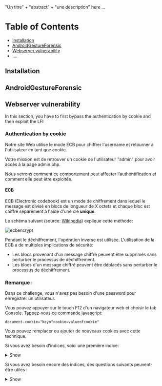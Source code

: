 "Un titre" + "abstract" + "une description" here ...
# Table of Contents
* [Installation](./README.md/#installation)
* [AndroidGestureForensic](./README.md/#androidGestureForensic)
* [Webserver vulnerability](./README.md/#webserver-vulnerability)
* ....

## Installation

## AndroidGestureForensic

## Webserver vulnerability
In this section, you have to first bypass the authentication by cookie and then exploit the LFI
### Authentication by cookie
Notre site Web utilise le mode ECB pour chiffrer l'username et retourner à l'utilisateur en tant que cookie.

Votre mission est de retrouver un cookie de l'utilisateur "admin" pour avoir accès à la page admin.php.

Nous verrons comment ce comportement peut affecter l'authentification et comment elle peut être exploitée.

#### ECB
ECB (Electronic codebook) est un mode de chiffrement dans lequel le message est divisé en blocs de longueur de X octets et chaque bloc est chiffré séparément à l'aide d'une clé **unique**.

Le schéma suivant (source: [Wikipedia](https://en.wikipedia.org/wiki/Block_cipher_mode_of_operation)) explique cette méthode:

![ecbencrypt](https://user-images.githubusercontent.com/26149560/36741024-5cc2be06-1be4-11e8-96c4-8c0684934230.PNG)

Pendant le déchiffrement, l'opération inverse est utilisée. L'utilisation de la ECB a de multiples implications de sécurité:

* Les blocs provenant d'un message chiffré peuvent être supprimés sans perturber le processus de déchiffrement.
* Les blocs d'un message chiffré peuvent être déplacés sans perturber le processus de déchiffrement.

### Remarque : 

Dans ce challenge, vous n'avez pas besoin d'une password pour enregistrer un utilisateur. 

Vous pouvez appuyer sur le touch F12 d'un navigateur web et choisir le tab Console. Tappez-vous ce commande javascript:
```
document.cookie="keyofcookie=valueofcookie"
```
Vous pouvez remplacer ou ajouter de nouveaux cookies avec cette technique.


Si vous avez besoin d'indices, voici une première indice:

<details>
<summary>Show</summary>

* Créer utilisateur "aaaaaaaa" (8 x a) et "aaaaaaaaaaaaaaaa" (16 x a)

   * Est-ce que vous vous rendez compte quelque chose de particulière au cookie "auth"?   
   
   * Quelle est la taille d'un bloc?
   
   * Souvenez-vous le première implication de sécurité en-dessus, comment vous pouvez fabriquer un utilisateur pour lequel le cookie contient le cookie de "admin"?
   
   * Une fois vous trouvez le cookie, modifiez-vous le à l'aide de document.cookie
   
</details>   


Si vous avez besoin encore des indices, des questions suivants peuvent-être utiles :   
<details>
<summary>Show</summary>
Le cookie "auth" que vous reveverez est de forme "Ye9iCGOuYQ%3d%3d"

Le "%3d%3d" est url encodé de "**==**" ==> Bonne indice pour base64 string.

Essayez-vous de le décoder. En python vous pouver taper ce command pour decoder URL:  

``
python -c "print(__import__('urllib.parse').parse.unquote('CookieURLencoded'))"
``

Puis utiliser le nouveau cookie dans cette command : 

``
python -c "print(__import__('base64').b64decode('YourCookieHere'))"
``

Voici un example : 

```
python -c "print(__import__('urllib.parse').parse.unquote('Ye9iCGOuYQ%3d%3d'))"

> Ye9iCGOuYQ==

python -c "print(__import__('base64').b64decode('Ye9iCGOuYQ=='))"

> b'a\xefb\x08c\xaea'
````

Quelle est la taille d'un bloc?

Pour réponse à cette question, on continue sur l'example. Le résultat de b64decode est sous forme **b' '** car python3 distingue bytes (préfix par b' ') et string. les 2 caractères suivent le **\x** forment 1 byte. Tout les valeurs ne peuvent représent sous ASCII seraeint se présent sous forme hexadécimal avec \x comme préfixe. Donc ici **b'a\xefb\x08c\xaea'** a 7 bytes comme suit : ['a','\xef','b','\x08','c','\xae','a']

   
</details>
   
   
